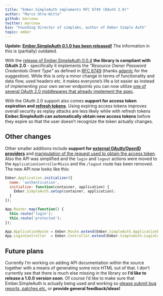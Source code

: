 ```yaml
---
title: "Ember.SimpleAuth implements RFC 6749 (OAuth 2.0)"
author: "Marco Otte-Witte"
github: marcoow
twitter: marcoow
bio: "Founding Director of simplabs, author of Ember Simple Auth"
topic: ember
---
```


**Update: [Ember.SimpleAuth 0.1.0 has been released!](/blog/2014-01-20-embersimpleauth-010)** The information in this is (partially) outdated.

With the [release of Ember.SimpleAuth 0.0.4](https://github.com/simplabs/ember-simple-auth/releases/tag/0.0.4) **the library is compliant with OAuth 2.0** - specifically it implements the _"Resource Owner Password Credentials Grant Type"_ as defined in [RFC 6749](http://tools.ietf.org/html/rfc6749) (thanks [adamlc](https://github.com/adamlc) for the suggestion). While this is only a minor change in terms of functionality and data flow, used headers etc. it makes everyone’s life a lot easier as instead of implementing your own server endpoints you can now utilize [one of several OAuth 2.0 middlewares that already implement the spec](https://github.com/search?q=oauth%20middleware).

<!--break-->

With the OAuth 2.0 support also comes **support for access token expiration and [refresh tokens](http://tools.ietf.org/html/rfc6749#section-6)**. Using expiring access tokens improves overall security as replay attacks are less likely while with refresh tokens **Ember.SimpleAuth can automatically obtain new access tokens** before they expire so that the user doesn’t recognize the token actually changes.

## Other changes

Other smaller additions include **support for [external OAuth/OpenID providers](https://github.com/simplabs/ember-simple-auth#external-oauthopenid-providers)** and [manipulation of the request used to obtain the access token](https://github.com/simplabs/ember-simple-auth#custom-server-protocols). Also the API was simplified and the `login` and `logout` actions were moved to the `ApplicationControllerMixin` and the `/logout` route has been removed. The new API now looks like this:

```js
Ember.Application.initializer({
  name: 'authentication',
  initialize: function(container, application) {
    Ember.SimpleAuth.setup(container, application);
  }
});

App.Router.map(function() {
  this.route('login');
  this.route('protected');
});

App.ApplicationRoute = Ember.Route.extend(Ember.SimpleAuth.ApplicationRouteMixin);
App.LoginController  = Ember.Controller.extend(Ember.SimpleAuth.LoginControllerMixin);
```

## Future plans

Currently I’m working on adding API documentation within the source together with a means of generating some nice HTML out of that. I don’t currently see that there is much else missing in the library so **I’d like to release a 1.0.0 version soon**. Of course I’d like to make sure that Ember.SimpleAuth is actually being used and working so [please submit bug reports, patches etc.](https://github.com/simplabs/ember-simple-auth) or **provide general feedback/ideas!**
